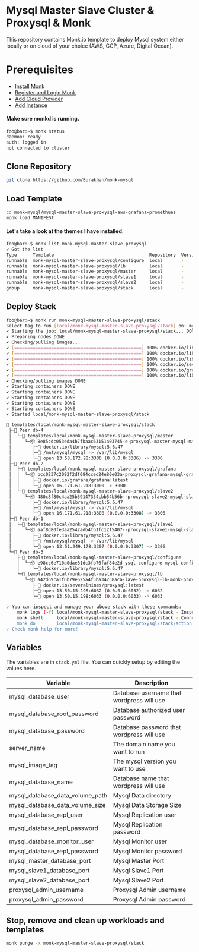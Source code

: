 # Mysql Master Slave Cluster & Proxysql & Monk
This repository contains Monk.io template to deploy Mysql system either locally or on cloud of your choice (AWS, GCP, Azure, Digital Ocean).

# Prerequisites
- [Install Monk](https://docs.monk.io/docs/get-monk)
- [Register and Login Monk](https://docs.monk.io/docs/acc-and-auth)
- [Add Cloud Provider](https://docs.monk.io/docs/cloud-provider)
- [Add Instance](https://docs.monk.io/docs/multi-cloud)

#### Make sure monkd is running.
```bash
foo@bar:~$ monk status
daemon: ready
auth: logged in
not connected to cluster
```

## Clone Repository
```bash
git clone https://github.com/Burakhan/monk-mysql
```

## Load Template
```bash
cd monk-mysql/mysql-master-slave-proxysql-aws-grafana-promethues
monk load MANIFEST
```


#### Let's take a look at the themes I have installed.
```bash
foo@bar:~$ monk list monk-mysql-master-slave-proxysql                                                                           ✔  04:03:43 
✔ Got the list
Type      Template                                    Repository  Version  Tags
runnable  monk-mysql-master-slave-proxysql/configure  local       -        -
runnable  monk-mysql-master-slave-proxysql/lb         local       -        -
runnable  monk-mysql-master-slave-proxysql/master     local       -        -
runnable  monk-mysql-master-slave-proxysql/slave1     local       -        -
runnable  monk-mysql-master-slave-proxysql/slave2     local       -        -
group     monk-mysql-master-slave-proxysql/stack      local       -        -

```

## Deploy Stack
```bash
foo@bar:~$ monk run monk-mysql-master-slave-proxysql/stack                                                            
Select tag to run [local/monk-mysql-master-slave-proxysql/stack] on: mysql
✔ Starting the job: local/monk-mysql-master-slave-proxysql/stack... DONE
✔ Preparing nodes DONE
✔ Checking/pulling images...
✔ [================================================] 100% docker.io/library/mysql:5.6.47 db-3
✔ [================================================] 100% docker.io/library/mysql:5.6.47 db-1
✔ [================================================] 100% docker.io/library/mysql:5.6.47 db-2
✔ [================================================] 100% docker.io/severalnines/proxysql:latest db-3
✔ [================================================] 100% docker.io/grafana/grafana:latest db-2
✔ [================================================] 100% docker.io/library/mysql:5.6.47 db-4
✔ Checking/pulling images DONE
✔ Starting containers DONE
✔ Starting containers DONE
✔ Starting containers DONE
✔ Starting containers DONE
✔ Starting containers DONE
✔ Started local/monk-mysql-master-slave-proxysql/stack

🔩 templates/local/monk-mysql-master-slave-proxysql/stack
 ├─🧊 Peer db-4
 │  └─🔩 templates/local/monk-mysql-master-slave-proxysql/master
 │     └─📦 8e85cdc053eda4b7fbaac63151a03745-e-proxysql-master-mysql-master
 │        ├─🧩 docker.io/library/mysql:5.6.47
 │        ├─💾 /mnt/mysql/mysql -> /var/lib/mysql
 │        └─🔌 open 13.53.172.28:3306 (0.0.0.0:3306) -> 3306
 ├─🧊 Peer db-2
 │  ├─🔩 templates/local/monk-mysql-master-slave-proxysql/grafana
 │  │  └─📦 bcc0237c2092f2df084cced24e80e03a-proxysql-grafana-mysql-grafana
 │  │     ├─🧩 docker.io/grafana/grafana:latest
 │  │     └─🔌 open 16.171.61.218:3000 -> 3000
 │  └─🔩 templates/local/monk-mysql-master-slave-proxysql/slave2
 │     └─📦 480c8f80c4aa25b59147354cbb54b56b--proxysql-slave2-mysql-slave-2
 │        ├─🧩 docker.io/library/mysql:5.6.47
 │        ├─💾 /mnt/mysql/mysql -> /var/lib/mysql
 │        └─🔌 open 16.171.61.218:3308 (0.0.0.0:3308) -> 3306
 ├─🧊 Peer db-1
 │  └─🔩 templates/local/monk-mysql-master-slave-proxysql/slave1
 │     └─📦 aaf8d80fe3aa2542adb4fb1fc12f5407--proxysql-slave1-mysql-slave-1
 │        ├─🧩 docker.io/library/mysql:5.6.47
 │        ├─💾 /mnt/mysql/mysql -> /var/lib/mysql
 │        └─🔌 open 13.51.249.178:3307 (0.0.0.0:3307) -> 3306
 └─🧊 Peer db-3
    ├─🔩 templates/local/monk-mysql-master-slave-proxysql/configure
    │  └─📦 e98cc6e710a0dae81dc3fb76faf84e2d-ysql-configure-mysql-configure
    │     └─🧩 docker.io/library/mysql:5.6.47
    └─🔩 templates/local/monk-mysql-master-slave-proxysql/lb
       └─📦 a42d69ca1f6b79e625a4f5ba34238aca-lave-proxysql-lb-monk-proxysql
          ├─🧩 docker.io/severalnines/proxysql:latest
          ├─🔌 open 13.50.15.198:6032 (0.0.0.0:6032) -> 6032
          └─🔌 open 13.50.15.198:6033 (0.0.0.0:6033) -> 6033

💡 You can inspect and manage your above stack with these commands:
	monk logs (-f) local/monk-mysql-master-slave-proxysql/stack - Inspect logs
	monk shell     local/monk-mysql-master-slave-proxysql/stack - Connect to the container's shell
	monk do        local/monk-mysql-master-slave-proxysql/stack/action_name - Run defined action (if exists)
💡 Check monk help for more!

```

## Variables
The variables are in `stack.yml` file. You can quickly setup by editing the values here.

| Variable                     	    | Description                               	|
|------------------------------	    |-------------------------------------------	|
| mysql_database_user          	    | Database username that wordpress will use 	|
| mysql_database_root_password 	    | Database authorized user password         	|
| mysql_database_password      	    | Database password that wordpress will use 	|
| server_name                  	    | The domain name you want to run           	|
| mysql_image_tag              	    | The mysql version you want to use         	|
| mysql_database_name          	    | Database name that wordpress will use     	|
| mysql_database_data_volume_path   | Mysql Data directory                         	|
| mysql_database_data_volume_size   | Mysql Data Storage Size                      	|
| mysql_database_repl_user          | Mysql Replication user                      	|
| mysql_database_repl_password      | Mysql Replication password                   	|
| mysql_database_monitor_user       | Mysql Monitor user                        	|
| mysql_database_repl_password      | Mysql Monitor password                    	|
| mysql_master_database_port        | Mysql Master Port                         	|
| mysql_slave1_database_port        | Mysql Slave1 Port                         	|
| mysql_slave2_database_port        | Mysql Slave2 Port                         	|
| proxysql_admin_username           | Proxysql Admin username                      	|
| proxysql_admin_password           | Proxysql Admin password                      	|
## 

## Stop, remove and clean up workloads and templates

```bash
monk purge -x monk-mysql-master-slave-proxysql/stack
```